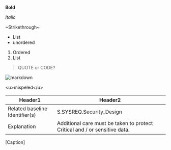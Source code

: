 **Bold**

*Italic*

~Strikethrough~

* List
* unordered

1. Ordered
2. List

> QUOTE or CODE?

![markdown](https://www.fullstackpython.com/img/logos/markdown.png)

\<u\>mispeled\</u\>

| Header1 | Header2 |
|--------------------------------|----------------------------------------------------------------------------|
| Related baseline Identifier(s) | S.SYSREQ.Security_Design |
| Explanation | Additional care must be taken to protect Critical and / or sensitive data. |
[Caption]
